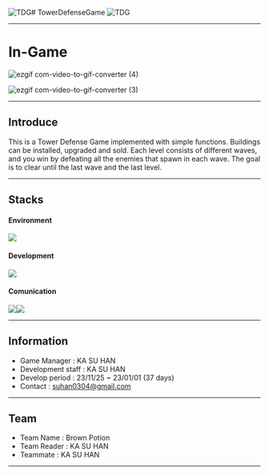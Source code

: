 ![TDG](https://github.com/suhan0304/TowerDefenseTutorial/assets/102403989/4d944867-dae8-4ec6-8bff-0f4c23549fed)# TowerDefenseGame
![TDG](https://github.com/suhan0304/TowerDefenseTutorial/assets/102403989/83ee5dc9-2749-4cf4-97e9-ff823761ab32)

---

# In-Game
![ezgif com-video-to-gif-converter (4)](https://github.com/suhan0304/TowerDefenseTutorial/assets/102403989/a2c6a9fb-c73f-4a51-a471-a0bc018ecc03)

![ezgif com-video-to-gif-converter (3)](https://github.com/suhan0304/TowerDefenseTutorial/assets/102403989/568d9be5-d683-403a-8b3e-586a22767158)

---

## Introduce
This is a Tower Defense Game implemented with simple functions. Buildings can be installed, upgraded and sold. Each level consists of different waves, and you win by defeating all the enemies that spawn in each wave. The goal is to clear until the last wave and the last level.

---

## Stacks

#### Environment
<img src="https://img.shields.io/badge/Unity-000000?style=for-the-badge&logo=Unity&logoColor=white">

#### Development
<img src="https://img.shields.io/badge/C Sharp-512BD4?style=for-the-badge&logo=Csharp&logoColor=white">

#### Comunication
<img src="https://img.shields.io/badge/Velog-20C997?style=for-the-badge&logo=Velog&logoColor=white"><img src="https://img.shields.io/badge/Notion-000000?style=for-the-badge&logo=Notion&logoColor=white">

---

## Information
- Game Manager : KA SU HAN
- Development staff : KA SU HAN
- Develop period : 23/11/25 ~ 23/01/01 (37 days)
- Contact : suhan0304@gmail.com

---

## Team
- Team Name : Brown Potion
- Team Reader : KA SU HAN
- Teammate : KA SU HAN

---
